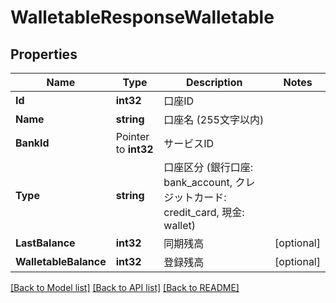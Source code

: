 # WalletableResponseWalletable

## Properties

Name | Type | Description | Notes
------------ | ------------- | ------------- | -------------
**Id** | **int32** | 口座ID | 
**Name** | **string** | 口座名 (255文字以内) | 
**BankId** | Pointer to **int32** | サービスID | 
**Type** | **string** | 口座区分 (銀行口座: bank_account, クレジットカード: credit_card, 現金: wallet) | 
**LastBalance** | **int32** | 同期残高 | [optional] 
**WalletableBalance** | **int32** | 登録残高 | [optional] 

[[Back to Model list]](../README.md#documentation-for-models) [[Back to API list]](../README.md#documentation-for-api-endpoints) [[Back to README]](../README.md)


